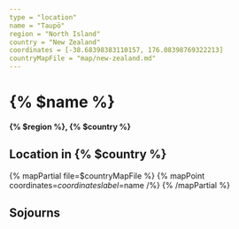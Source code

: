 ```yaml
---
type = "location"
name = "Taupō"
region = "North Island"
country = "New Zealand"
coordinates = [-38.68398383110157, 176.08398769322213]
countryMapFile = "map/new-zealand.md"
---
```


# {% $name %}

**{% $region %}, {% $country %}**

## Location in {% $country %}

{% mapPartial file=$countryMapFile %}
  {% mapPoint coordinates=$coordinates label=$name /%}
{% /mapPartial %}

## Sojourns

